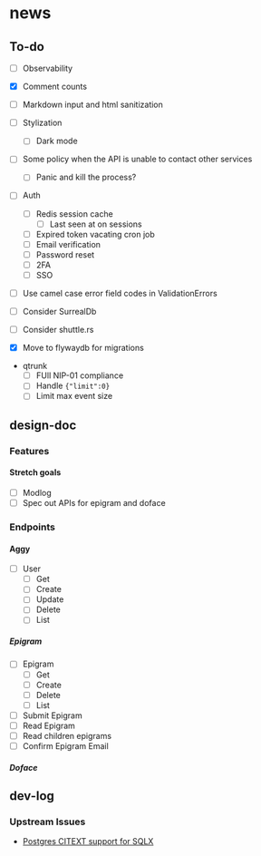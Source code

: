 # news

## To-do

- [ ] Observability
- [x] Comment counts
- [ ] Markdown input and html sanitization
- [ ] Stylization
  - [ ] Dark mode
- [ ] Some policy when the API is unable to contact other services
  - [ ] Panic and kill the process?
- [ ] Auth
  - [ ] Redis session cache
    - [ ] Last seen at on sessions
  - [ ] Expired token vacating cron job
  - [ ] Email verification
  - [ ] Password reset
  - [ ] 2FA
  - [ ] SSO
- [ ] Use camel case error field codes in ValidationErrors

- [ ] Consider SurrealDb
- [ ] Consider shuttle.rs

- [x] Move to flywaydb for migrations

- qtrunk
  - [ ] FUll NIP-01 compliance
  - [ ] Handle `{"limit":0}`
  - [ ] Limit max event size

## design-doc

### Features

#### Stretch goals

- [ ] Modlog
- [ ] Spec out APIs for epigram and doface

### Endpoints

#### Aggy

- [ ] User
  - [ ] Get
  - [ ] Create
  - [ ] Update
  - [ ] Delete
  - [ ] List

##### Epigram

- [ ] Epigram
  - [ ] Get
  - [ ] Create
  - [ ] Delete
  - [ ] List
- [ ] Submit Epigram
- [ ] Read Epigram
- [ ] Read children epigrams
- [ ] Confirm Epigram Email

##### Doface

## dev-log

### Upstream Issues

- [Postgres CITEXT support for SQLX](https://github.com/launchbadge/sqlx/issues/295)
